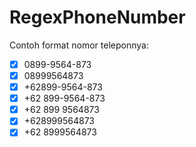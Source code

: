# RegexPhoneNumber
Contoh format nomor teleponnya:

- [x] 0899-9564-873
- [x] 08999564873
- [x] +62899-9564-873
- [x] +62 899-9564-873
- [x] +62 899 9564873
- [x] +628999564873
- [x] +62 8999564873
